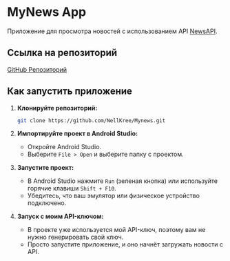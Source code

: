 # MyNews App

Приложение для просмотра новостей с использованием API [NewsAPI](https://newsapi.org/).

## Ссылка на репозиторий
[GitHub Репозиторий](https://github.com/NellKree/Mynews)

## Как запустить приложение

1. **Клонируйте репозиторий:**
    ```bash
    git clone https://github.com/NellKree/Mynews.git
    ```

2. **Импортируйте проект в Android Studio:**
    - Откройте Android Studio.
    - Выберите `File > Open` и выберите папку с проектом.

3. **Запустите проект:**
    - В Android Studio нажмите `Run` (зеленая кнопка) или используйте горячие клавиши `Shift + F10`.
    - Убедитесь, что ваш эмулятор или физическое устройство подключено.
4. **Запуск с моим API-ключом:**
    - В проекте уже используется мой API-ключ, поэтому вам не нужно генерировать свой ключ.
    - Просто запустите приложение, и оно начнёт загружать новости с API.
